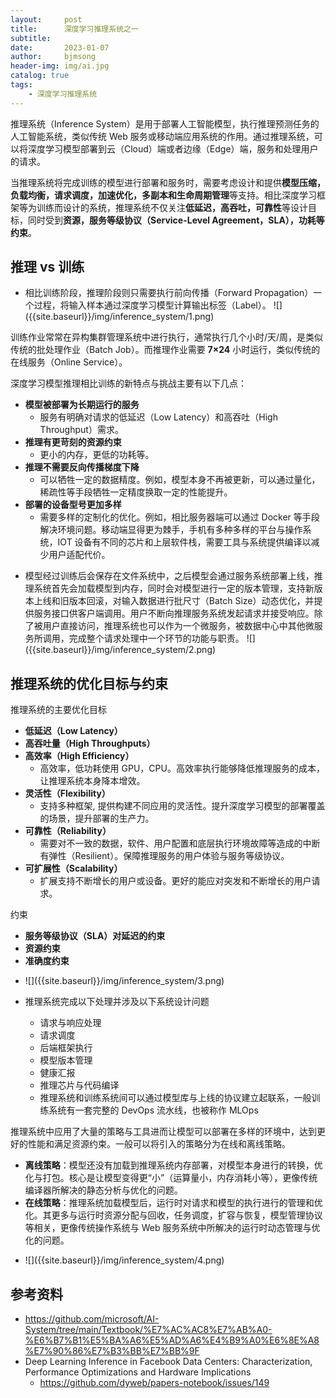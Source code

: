 ```yaml
---
layout:     post
title:      深度学习推理系统之一
subtitle:   
date:       2023-01-07
author:     bjmsong
header-img: img/ai.jpg
catalog: true
tags:
    - 深度学习推理系统
---
```


推理系统（Inference System）是用于部署人工智能模型，执行推理预测任务的人工智能系统，类似传统 Web 服务或移动端应用系统的作用。通过推理系统，可以将深度学习模型部署到云（Cloud）端或者边缘（Edge）端，服务和处理用户的请求。

当推理系统将完成训练的模型进行部署和服务时，需要考虑设计和提供**模型压缩，负载均衡，请求调度，加速优化，多副本和生命周期管理**等支持。相比深度学习框架等为训练而设计的系统，推理系统不仅关注**低延迟，高吞吐，可靠性**等设计目标，同时受到**资源，服务等级协议（Service-Level Agreement，SLA），功耗等约束**。



## 推理 vs 训练

<ul> 
<li markdown="1">
相比训练阶段，推理阶段则只需要执行前向传播（Forward Propagation）一个过程，将输入样本通过深度学习模型计算输出标签（Label）。
![]({{site.baseurl}}/img/inference_system/1.png) 
</li> 
</ul> 

训练作业常常在异构集群管理系统中进行执行，通常执行几个小时/天/周，是类似传统的批处理作业（Batch Job）。而推理作业需要 **7×24** 小时运行，类似传统的在线服务（Online Service）。

深度学习模型推理相比训练的新特点与挑战主要有以下几点：
- **模型被部署为长期运行的服务**
  - 服务有明确对请求的低延迟（Low Latency）和高吞吐（High Throughput）需求。
- **推理有更苛刻的资源约束**
  - 更小的内存，更低的功耗等。
- **推理不需要反向传播梯度下降**
  - 可以牺牲一定的数据精度。例如，模型本身不再被更新，可以通过量化，稀疏性等手段牺牲一定精度换取一定的性能提升。
- **部署的设备型号更加多样**
  - 需要多样的定制化的优化。例如，相比服务器端可以通过 Docker 等手段解决环境问题。移动端显得更为棘手，手机有多种多样的平台与操作系统，IOT 设备有不同的芯片和上层软件栈，需要工具与系统提供编译以减少用户适配代价。



<ul> 
<li markdown="1">
模型经过训练后会保存在文件系统中，之后模型会通过服务系统部署上线，推理系统首先会加载模型到内存，同时会对模型进行一定的版本管理，支持新版本上线和旧版本回滚，对输入数据进行批尺寸（Batch Size）动态优化，并提供服务接口供客户端调用。用户不断向推理服务系统发起请求并接受响应。除了被用户直接访问，推理系统也可以作为一个微服务，被数据中心中其他微服务所调用，完成整个请求处理中一个环节的功能与职责。
![]({{site.baseurl}}/img/inference_system/2.png) 
</li> 
</ul> 





## 推理系统的优化目标与约束

推理系统的主要优化目标
- **低延迟（Low Latency）**
- **高吞吐量（High Throughputs）**
- **高效率（High Efficiency）**
  - 高效率，低功耗使用 GPU，CPU。高效率执行能够降低推理服务的成本，让推理系统本身降本增效。
- **灵活性（Flexibility）**
  - 支持多种框架, 提供构建不同应用的灵活性。提升深度学习模型的部署覆盖的场景，提升部署的生产力。
- **可靠性（Reliability）**
  - 需要对不一致的数据，软件、用户配置和底层执行环境故障等造成的中断有弹性（Resilient）。保障推理服务的用户体验与服务等级协议。
- **可扩展性（Scalability）**
  - 扩展支持不断增长的用户或设备。更好的能应对突发和不断增长的用户请求。

约束

- **服务等级协议（SLA）对延迟的约束**
- **资源约束**
- **准确度约束**



<ul> 
<li markdown="1">
![]({{site.baseurl}}/img/inference_system/3.png) 
</li> 
</ul> 

- 推理系统完成以下处理并涉及以下系统设计问题
  
    - 请求与响应处理
    - 请求调度
    - 后端框架执行
    - 模型版本管理
    - 健康汇报
    - 推理芯片与代码编译
    - 推理系统和训练系统间可以通过模型库与上线的协议建立起联系，一般训练系统有一套完整的 DevOps 流水线，也被称作 MLOps



推理系统中应用了大量的策略与工具进而让模型可以部署在多样的环境中，达到更好的性能和满足资源约束。一般可以将引入的策略分为在线和离线策略。

- **离线策略**：模型还没有加载到推理系统内存部署，对模型本身进行的转换，优化与打包。核心是让模型变得更“小”（运算量小，内存消耗小等），更像传统编译器所解决的静态分析与优化的问题。
- **在线策略**：推理系统加载模型后，运行时对请求和模型的执行进行的管理和优化。其更多与运行时资源分配与回收，任务调度，扩容与恢复，模型管理协议等相关，更像传统操作系统与 Web 服务系统中所解决的运行时动态管理与优化的问题。

<ul> 
<li markdown="1">
![]({{site.baseurl}}/img/inference_system/4.png) 
</li> 
</ul> 





## 参考资料

- https://github.com/microsoft/AI-System/tree/main/Textbook/%E7%AC%AC8%E7%AB%A0-%E6%B7%B1%E5%BA%A6%E5%AD%A6%E4%B9%A0%E6%8E%A8%E7%90%86%E7%B3%BB%E7%BB%9F
- Deep Learning Inference in Facebook Data Centers: Characterization, Performance Optimizations and Hardware Implications 
  - https://github.com/dyweb/papers-notebook/issues/149